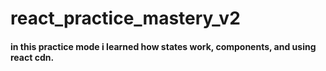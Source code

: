 # react_practice_mastery_v2


#### in this practice mode i learned how states work, components, and using react cdn.
<!-- references
1. https://cdnjs.com/libraries/babel-standalone
2. https://reactjs.org/docs/cdn-links.html#___gatsby
3. states simply means data


 -->

